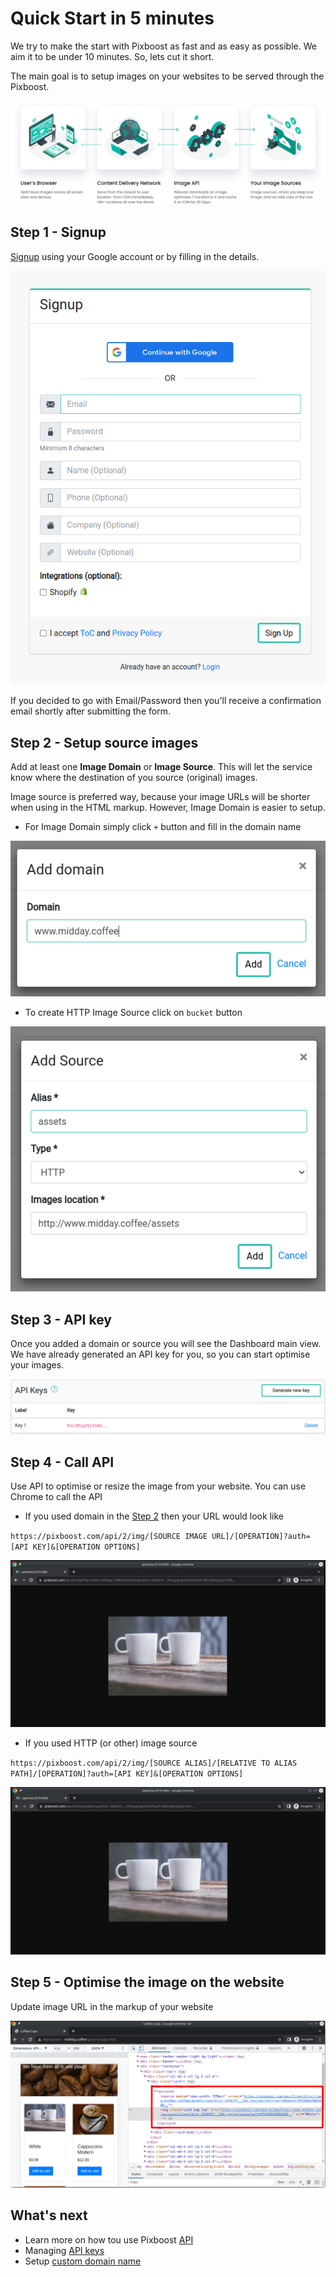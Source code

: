 # Quick Start in 5 minutes

We try to make the start with Pixboost as fast and as easy as possible. We aim it to be under 10 minutes. So, lets cut it short.

The main goal is to setup images on your websites to be served through the Pixboost.

![Diagram of how Pixboost serves images](.gitbook/assets/pixboost-concept.png)

## Step 1 - Signup

[Signup](https://pixboost.com/customer/#/signup) using your Google account or by filling in the details.

![Signup form](.gitbook/assets/quickstart/signup.png)

If you decided to go with Email/Password then you'll receive a confirmation email shortly after
submitting the form.

## Step 2 - Setup source images

Add at least one **Image Domain** or **Image Source**. This will let the service know where the destination
of you source (original) images.

Image source is preferred way, because your image URLs will be shorter when using in the HTML markup. However,
Image Domain is easier to setup.

* For Image Domain simply click `+` button and fill in the domain name

![Adding a new domain with source images](.gitbook/assets/quickstart/add-domain.png)

* To create HTTP Image Source click on `bucket` button

![Adding HTTP source](.gitbook/assets/quickstart/add-http-source.png)

## Step 3 - API key

Once you added a domain or source you will see the Dashboard main view. We have already generated an API
key for you, so you can start optimise your images.

![List of API keys in dashboard](.gitbook/assets/quickstart/api-keys.png)

## Step 4 - Call API

Use API to optimise or resize the image from your website. You can use Chrome
to call the API

* If you used domain in the [Step 2](#step-2) then your URL would look like

`https://pixboost.com/api/2/img/[SOURCE IMAGE URL]/[OPERATION]?auth=[API KEY]&[OPERATION OPTIONS]`

![Example of optimising the image using domain](.gitbook/assets/quickstart/optimise-image-using-domain.png)

* If you used HTTP (or other) image source

`https://pixboost.com/api/2/img/[SOURCE ALIAS]/[RELATIVE TO ALIAS PATH]/[OPERATION]?auth=[API KEY]&[OPERATION OPTIONS]`

![Example of optimising the image using HTTP source](.gitbook/assets/quickstart/optimise-image-using-image-source.png)

## Step 5 - Optimise the image on the website

Update image URL in the markup of your website

![Use image in the HTML markup](.gitbook/assets/quickstart/using-in-markup.png)

## What's next

* Learn more on how tou use Pixboost [API](./api/README.md)
* Managing [API keys](./setup/manage-api-keys.md)
* Setup [custom domain name](./setup/custom-domain.md)
 

